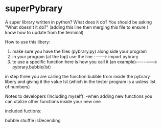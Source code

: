 # superPybrary
A super library written in python? What does it do? You should be asking "What doesn't it do?"
(adding this line then merging this file to ensure I know how to update from the terminal)

How to use this libery:
1. make sure you have the files (pybrary.py) along side your program 
2. in your program (at the top) use the line ---->    import pybrary
3. to use a specific function here is how you call it (an example)-------->      pybrary.bubble(lst)

in step three you are calling the function bubble from inside the pybrary libery and giving it the value lst (which in the tester program is a usless list of numbers)


Notes to developers (Including myself):
-when adding new functions you can utalize other functions inside your new one


included fuctions:

bubble
shuffle
isDecending

